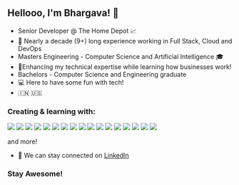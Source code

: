 ## Hellooo, I'm Bhargava! 👋

- Senior Developer @ The Home Depot 📈
- 💪 Nearly a decade (9+) long experience working in Full Stack, Cloud and DevOps
- Masters Engineering - Computer Science and Artificial Intelligence 🎓
- 🌱Enhancing my technical expertise while learning how businesses work!
- Bachelors - Computer Science and Engineering graduate 
- 💻 Here to have some fun with tech!
-  🇮🇳 🇺🇸


### Creating & learning with:

![](https://img.shields.io/badge/Java-informational?style=flat&logo=<LOGO_NAME>&logoColor=white&color=1E90FF)
![](https://img.shields.io/badge/Python-informational?style=flat&logo=<LOGO_NAME>&logoColor=white&color=120A8F)
![](https://img.shields.io/badge/C-informational?style=flat&logo=<LOGO_NAME>&logoColor=white&color=3299CC)
![](https://img.shields.io/badge/SQL-informational?style=flat&logo=<LOGO_NAME>&logoColor=white&color=008080)
![](https://img.shields.io/badge/AWS-informational?style=flat&logo=<LOGO_NAME>&logoColor=white&color=008080)
![](https://img.shields.io/badge/PowerBI-informational?style=flat&logo=<LOGO_NAME>&logoColor=white&color=3299CC)
![](https://img.shields.io/badge/Tableau-informational?style=flat&logo=<LOGO_NAME>&logoColor=white&color=3299CC)
![](https://img.shields.io/badge/Html-informational?style=flat&logo=<LOGO_NAME>&logoColor=white&color=120A8F)
![](https://img.shields.io/badge/CSS-informational?style=flat&logo=<LOGO_NAME>&logoColor=white&color=3299CC)
![](https://img.shields.io/badge/Angular-informational?style=flat&logo=<LOGO_NAME>&logoColor=white&color=1E90FF)
![](https://img.shields.io/badge/Vue.js-informational?style=flat&logo=<LOGO_NAME>&logoColor=white&color=008080)
![](https://img.shields.io/badge/TypeScript-informational?style=flat&logo=<LOGO_NAME>&logoColor=white&color=3299CC)
![](https://img.shields.io/badge/Spring-informational?style=flat&logo=<LOGO_NAME>&logoColor=white&color=120A8F)
![](https://img.shields.io/badge/Docker-informational?style=flat&logo=<LOGO_NAME>&logoColor=white&color=1E90FF)
![](https://img.shields.io/badge/Kafka-informational?style=flat&logo=<LOGO_NAME>&logoColor=white&color=120A8F)
![](https://img.shields.io/badge/Kubernetes-informational?style=flat&logo=<LOGO_NAME>&logoColor=white&color=008080)
![](https://img.shields.io/badge/Jenkins-informational?style=flat&logo=<LOGO_NAME>&logoColor=white&color=3299CC)


and more!

- 🤝 We can stay connected on <a href="https://www.linkedin.com/in/bhargava-s-success/">LinkedIn</a>

### **Stay Awesome!**


